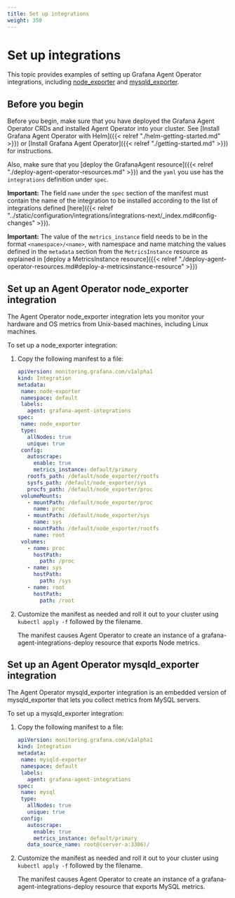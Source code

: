 ```yaml
---
title: Set up integrations
weight: 350
---
```

# Set up integrations

This topic provides examples of setting up Grafana Agent Operator integrations, including [node_exporter](#set-up-an-agent-operator-node_exporter-integration) and [mysqld_exporter](#set-up-an-agent-operator-mysqld_exporter-integration).

## Before you begin

Before you begin, make sure that you have deployed the Grafana Agent Operator CRDs and installed Agent Operator into your cluster. See [Install Grafana Agent Operator with Helm]({{< relref "./helm-getting-started.md" >}}) or [Install Grafana Agent Operator]({{< relref "./getting-started.md" >}}) for instructions.

Also, make sure that you [deploy the GrafanaAgent resource]({{< relref "./deploy-agent-operator-resources.md" >}}) and the `yaml` you use has the `integrations` definition under `spec`.

**Important:** The field `name` under the `spec` section of the manifest must contain the name of the integration to be installed according to the list of integrations defined [here]({{< relref "../static/configuration/integrations/integrations-next/_index.md#config-changes" >}}).

**Important:** The value of the `metrics_instance` field needs to be in the format `<namespace>/<name>`, with namespace and name matching the values defined in the `metadata` section from the `MetricsInstance` resource as explained in [deploy a MetricsInstance resource]({{< relref "./deploy-agent-operator-resources.md#deploy-a-metricsinstance-resource" >}})

## Set up an Agent Operator node_exporter integration

The Agent Operator node_exporter integration lets you monitor your hardware and OS metrics from Unix-based machines, including Linux machines.

To set up a node_exporter integration:

1. Copy the following manifest to a file:

    ```yaml
    apiVersion: monitoring.grafana.com/v1alpha1
    kind: Integration
    metadata:
     name: node-exporter
     namespace: default
     labels:
       agent: grafana-agent-integrations
    spec:
     name: node_exporter
     type:
       allNodes: true
       unique: true
     config:
       autoscrape:
         enable: true
         metrics_instance: default/primary
       rootfs_path: /default/node_exporter/rootfs
       sysfs_path: /default/node_exporter/sys
       procfs_path: /default/node_exporter/proc
     volumeMounts:
       - mountPath: /default/node_exporter/proc
         name: proc
       - mountPath: /default/node_exporter/sys
         name: sys
       - mountPath: /default/node_exporter/rootfs
         name: root
     volumes:
       - name: proc
         hostPath:
           path: /proc
       - name: sys
         hostPath:
           path: /sys
       - name: root
         hostPath:
           path: /root
    ```

2. Customize the manifest as needed and roll it out to your cluster using `kubectl apply -f` followed by the filename.

    The manifest causes Agent Operator to create an instance of a grafana-agent-integrations-deploy resource that exports Node metrics.

## Set up an Agent Operator mysqld_exporter integration

The Agent Operator mysqld_exporter integration is an embedded version of mysqld_exporter that lets you collect metrics from MySQL servers.

To set up a mysqld_exporter integration:

1. Copy the following manifest to a file:

    ```yaml
    apiVersion: monitoring.grafana.com/v1alpha1
    kind: Integration
    metadata:
     name: mysqld-exporter
     namespace: default
     labels:
       agent: grafana-agent-integrations
    spec:
     name: mysql
     type:
       allNodes: true
       unique: true
     config:
       autoscrape:
         enable: true
         metrics_instance: default/primary
       data_source_name: root@(server-a:3306)/
    ```

2. Customize the manifest as needed and roll it out to your cluster using `kubectl apply -f` followed by the filename.

    The manifest causes Agent Operator to create an instance of a grafana-agent-integrations-deploy resource that exports MySQL metrics.
